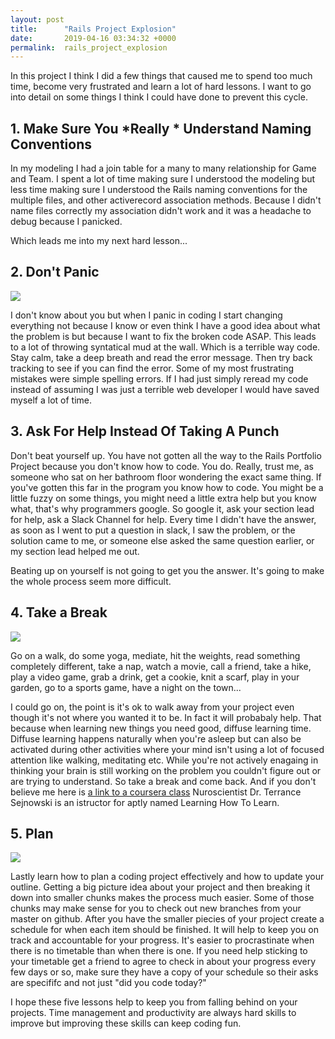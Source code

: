 ```yaml
---
layout: post
title:      "Rails Project Explosion"
date:       2019-04-16 03:34:32 +0000
permalink:  rails_project_explosion
---
```


In this project I think I did a few things that caused me to spend too much time, become very frustrated and learn a lot of hard lessons. I want to go into detail on some things I think I could have done to prevent this cycle.

## 1. Make Sure You *Really * Understand Naming Conventions
In my modeling I had a join table for a many to many relationship for Game and Team. I spent a lot of time making sure I understood the modeling but less time making sure I understood the Rails naming conventions for the multiple files, and other activerecord association methods. Because I didn't name files correctly my association didn't work and it was a headache to debug because I panicked.

Which leads me into my next hard lesson...

## 2. Don't Panic
![](https://media.giphy.com/media/jGWvmi09QLJM4/giphy.gif)

I don't know about you but when I panic in coding I start changing everything not because I know or even think I have a good idea about what the problem is but because I want to fix the broken code ASAP. This leads to a lot of throwing syntatical mud  at the wall. Which is a terrible way code. Stay calm, take a deep breath and read the error message. Then try back tracking to see if you can find the error. Some of my most frustrating mistakes were simple spelling errors. If I had just simply reread my code instead of assuming I was just a terrible web developer I would have saved myself a lot of time. 

## 3. Ask For Help Instead Of Taking A Punch

Don't beat yourself up. You have not gotten all the way to the Rails Portfolio Project because you don't know how to code. You do. Really, trust me, as someone who sat on her bathroom floor wondering the exact same thing. If you've gotten this far in the program you know how to code. You might be a little fuzzy on some things, you might need a little extra help but you know what, that's why programmers google. So google it,  ask your section lead for help, ask a Slack Channel for help. Every time I didn't have the answer, as soon as I went to put a question in slack, I saw the problem, or the solution came to me, or someone else asked the same question earlier, or my section lead helped me out. 

Beating up on yourself is not going to get you the answer. It's going to make the whole process seem more difficult.

## 4. Take a Break
![](https://media.giphy.com/media/1NPUvnQQSqeWv0KT8J/giphy.gif)

Go on a walk, do some yoga, mediate, hit the weights, read something completely different, take a nap, watch a movie, call a friend, take a hike, play a video game, grab a drink, get a cookie, knit a scarf, play in your garden, go to a sports game, have a night on the town...

I could go on, the point is it's ok to walk away from your project even though it's not where you wanted it to be. In fact it will probabaly help. That because when learning new things you need good, diffuse learning time. Diffuse learning happens naturally when you're asleep but can also be activated during other activities where your mind isn't using a lot of focused attention like walking, meditating etc. While you're not actively enagaing in thinking your brain is still working on the problem you couldn't figure out or are trying to understand. So take a break and come back. And if you don't believe me here is [a link to a coursera class](http:///www.coursera.org/learn/learning-how-to-learn) Nuroscientist Dr. Terrance Sejnowski is an istructor for aptly named Learning How To Learn.

## 5. Plan
![](https://media.giphy.com/media/xUySTOigOUHucl3rfW/giphy.gif)

Lastly learn how to plan a coding project effectively and how to update your outline. Getting a big picture idea about your project and then breaking it down into smaller chunks makes the process much easier. Some of those chunks may make sense for you to check out new branches from your master on github. After you have the smaller piecies of your project create a schedule for when each item should be finished. It will help to keep you on track and accountable for your progress. It's easier to procrastinate when there is no timetable than when there is one. If you need help sticking to your timetable get a friend to agree to check in about your progress every few days or so, make sure they have a copy of your schedule so their asks are specififc and not just "did you code today?"


I hope these five lessons help to keep you from falling behind on your projects. Time management and productivity are always hard skills to improve but improving these skills can keep coding fun.

